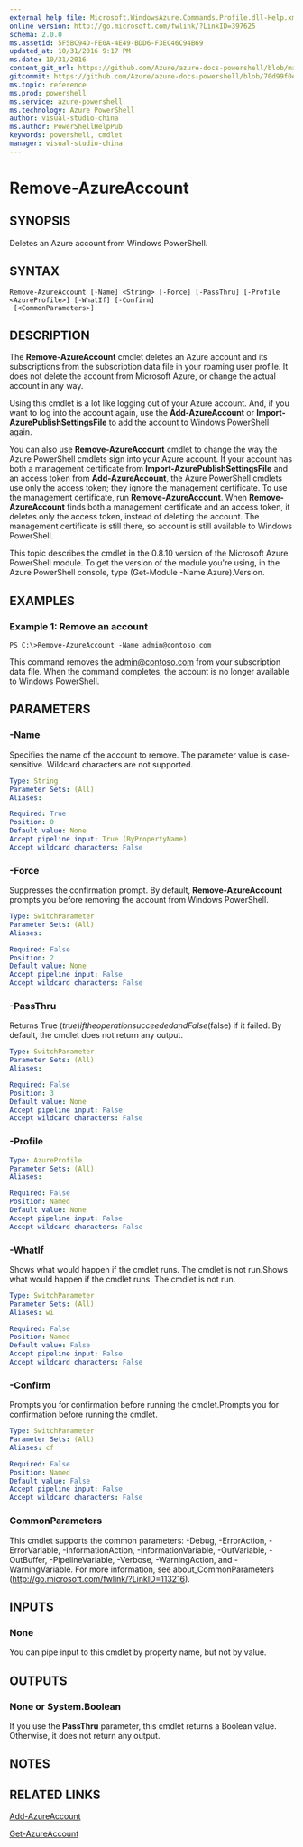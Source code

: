 ```yaml
---
external help file: Microsoft.WindowsAzure.Commands.Profile.dll-Help.xml
online version: http://go.microsoft.com/fwlink/?LinkID=397625
schema: 2.0.0
ms.assetid: 5F5BC94D-FE0A-4E49-BDD6-F3EC46C94B69
updated_at: 10/31/2016 9:17 PM
ms.date: 10/31/2016
content_git_url: https://github.com/Azure/azure-docs-powershell/blob/master/azureps-cmdlets-docs/ServiceManagement/Azure.Profile/v0.9.8/Remove-AzureAccount.md
gitcommit: https://github.com/Azure/azure-docs-powershell/blob/70d99f0e924efe152eb73454f7898f92d5a5db64/azureps-cmdlets-docs/ServiceManagement/Azure.Profile/v0.9.8/Remove-AzureAccount.md
ms.topic: reference
ms.prod: powershell
ms.service: azure-powershell
ms.technology: Azure PowerShell
author: visual-studio-china
ms.author: PowerShellHelpPub
keywords: powershell, cmdlet
manager: visual-studio-china
---
```


# Remove-AzureAccount

## SYNOPSIS
Deletes an Azure account from Windows PowerShell.

## SYNTAX

```
Remove-AzureAccount [-Name] <String> [-Force] [-PassThru] [-Profile <AzureProfile>] [-WhatIf] [-Confirm]
 [<CommonParameters>]
```

## DESCRIPTION
The **Remove-AzureAccount** cmdlet deletes an Azure account and its subscriptions from the subscription data file in your roaming user profile.
It does not delete the account from Microsoft Azure, or change the actual account in any way.

Using this cmdlet is a lot like logging out of your Azure account.
And, if you want to log into the account again, use the **Add-AzureAccount** or **Import-AzurePublishSettingsFile** to add the account to Windows PowerShell again.

You can also use **Remove-AzureAccount** cmdlet to change the way the Azure PowerShell cmdlets sign into your Azure account.
If your account has both a management certificate from **Import-AzurePublishSettingsFile** and an access token from **Add-AzureAccount**, the Azure PowerShell cmdlets use only the access token; they ignore the management certificate.
To use the management certificate, run **Remove-AzureAccount**.
When **Remove-AzureAccount** finds both a management certificate and an access token, it deletes only the access token, instead of deleting the account.
The management certificate is still there, so account is still available to Windows PowerShell.

This topic describes the cmdlet in the 0.8.10 version of the Microsoft Azure PowerShell module.
To get the version of the module you're using, in the Azure PowerShell console, type (Get-Module -Name Azure).Version.

## EXAMPLES

### Example 1: Remove an account
```
PS C:\>Remove-AzureAccount -Name admin@contoso.com
```

This command removes the admin@contoso.com from your subscription data file.
When the command completes, the account is no longer available to Windows PowerShell.

## PARAMETERS

### -Name
Specifies the name of the account to remove.
The parameter value is case-sensitive.
Wildcard characters are not supported.

```yaml
Type: String
Parameter Sets: (All)
Aliases: 

Required: True
Position: 0
Default value: None
Accept pipeline input: True (ByPropertyName)
Accept wildcard characters: False
```

### -Force
Suppresses the confirmation prompt.
By default, **Remove-AzureAccount** prompts you before removing the account from Windows PowerShell.

```yaml
Type: SwitchParameter
Parameter Sets: (All)
Aliases: 

Required: False
Position: 2
Default value: None
Accept pipeline input: False
Accept wildcard characters: False
```

### -PassThru
Returns True ($true) if the operation succeeded and False ($false) if it failed.
By default, the cmdlet does not return any output.

```yaml
Type: SwitchParameter
Parameter Sets: (All)
Aliases: 

Required: False
Position: 3
Default value: None
Accept pipeline input: False
Accept wildcard characters: False
```

### -Profile

```yaml
Type: AzureProfile
Parameter Sets: (All)
Aliases: 

Required: False
Position: Named
Default value: None
Accept pipeline input: False
Accept wildcard characters: False
```

### -WhatIf
Shows what would happen if the cmdlet runs.
The cmdlet is not run.Shows what would happen if the cmdlet runs.
The cmdlet is not run.

```yaml
Type: SwitchParameter
Parameter Sets: (All)
Aliases: wi

Required: False
Position: Named
Default value: False
Accept pipeline input: False
Accept wildcard characters: False
```

### -Confirm
Prompts you for confirmation before running the cmdlet.Prompts you for confirmation before running the cmdlet.

```yaml
Type: SwitchParameter
Parameter Sets: (All)
Aliases: cf

Required: False
Position: Named
Default value: False
Accept pipeline input: False
Accept wildcard characters: False
```

### CommonParameters
This cmdlet supports the common parameters: -Debug, -ErrorAction, -ErrorVariable, -InformationAction, -InformationVariable, -OutVariable, -OutBuffer, -PipelineVariable, -Verbose, -WarningAction, and -WarningVariable. For more information, see about_CommonParameters (http://go.microsoft.com/fwlink/?LinkID=113216).

## INPUTS

### None
You can pipe input to this cmdlet by property name, but not by value.

## OUTPUTS

### None or System.Boolean
If you use the **PassThru** parameter, this cmdlet returns a Boolean value.
Otherwise, it does not return any output.

## NOTES

## RELATED LINKS

[Add-AzureAccount](xref:ServiceManagement/Azure.Profile/v0.9.8/Add-AzureAccount.md)

[Get-AzureAccount](xref:ServiceManagement/Azure.Profile/v0.9.8/Get-AzureAccount.md)


